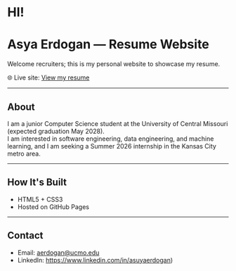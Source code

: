 # HI! 

# Asya Erdogan — Resume Website

Welcome recruiters; this is my personal website to showcase my resume.

🌐 Live site: [View my resume](https://yourusername.github.io/resume-site)

---

## About
I am a junior Computer Science student at the University of Central Missouri (expected graduation May 2028).  
I am interested in software engineering, data engineering, and machine learning, and I am seeking a Summer 2026 internship in the Kansas City metro area.

---

## How It's Built
- HTML5 + CSS3
- Hosted on GitHub Pages

---

## Contact
- Email: aerdogan@ucmo.edu  
- LinkedIn: https://www.linkedin.com/in/asuyaerdogan)
